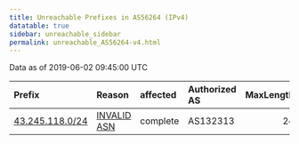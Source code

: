 ```yaml
---
title: Unreachable Prefixes in AS56264 (IPv4)
datatable: true
sidebar: unreachable_sidebar
permalink: unreachable_AS56264-v4.html
---
```


Data as of 2019-06-02 09:45:00 UTC


<div class="datatable-begin"></div>

| Prefix                                                   | Reason                                                                                                 | affected   | Authorized AS   |   MaxLength | Anchor                                       |   unreachable /24s |
|:---------------------------------------------------------|:-------------------------------------------------------------------------------------------------------|:-----------|:----------------|------------:|:---------------------------------------------|-------------------:|
| [43.245.118.0/24](https://stat.ripe.net/43.245.118.0/24) | [INVALID ASN](https://rpki-validator.ripe.net/announcement-preview?asn=AS56264&prefix=43.245.118.0/24) | complete   | AS132313        |          24 | [APNIC](unreachable_APNIC_RPKI_Root-v4.html) |                  1 |

<div class="datatable-end"></div>